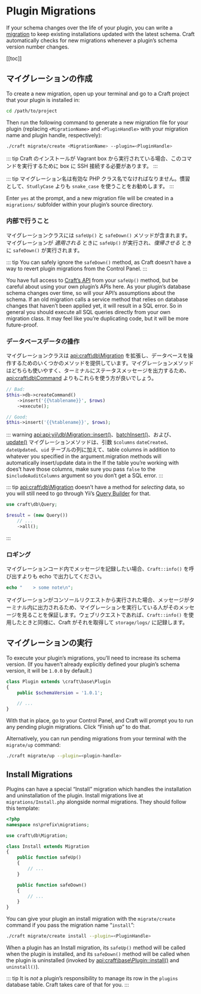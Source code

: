 # Plugin Migrations

If your schema changes over the life of your plugin, you can write a [migration](https://www.yiiframework.com/doc/guide/2.0/en/db-migrations) to keep existing installations updated with the latest schema. Craft automatically checks for new migrations whenever a plugin’s schema version number changes.

[[toc]]

## マイグレーションの作成

To create a new migration, open up your terminal and go to a Craft project that your plugin is installed in:

```bash
cd /path/to/project
```

Then run the following command to generate a new migration file for your plugin (replacing `<MigrationName>` and `<PluginHandle>` with your migration name and plugin handle, respectively):

```bash
./craft migrate/create <MigrationName> --plugin=<PluginHandle>
```

::: tip
Craft のインストールが Vagrant box から実行されている場合、このコマンドを実行するために box に SSH 接続する必要があります。
:::

::: tip
マイグレーション名は有効な PHP クラス名でなければなりません。慣習として、`StudlyCase` よりも `snake_case` を使うことをお勧めします。
:::

Enter `yes` at the prompt, and a new migration file will be created in a `migrations/` subfolder within your plugin’s source directory.

### 内部で行うこと

マイグレーションクラスには `safeUp()` と `safeDown()` メソッドが含まれます。マイグレーションが _適用される_ ときに `safeUp()` が実行され、_復帰させる_ ときに `safeDown()` が実行されます。

::: tip
You can safely ignore the `safeDown()` method, as Craft doesn’t have a way to revert plugin migrations from the Control Panel.
:::

You have full access to [Craft’s API](https://docs.craftcms.com/api/v3/) from your `safeUp()` method, but be careful about using your own plugin’s APIs here. As your plugin’s database schema changes over time, so will your API’s assumptions about the schema. If an old migration calls a service method that relies on database changes that haven’t been applied yet, it will result in a SQL error. So in general you should execute all SQL queries directly from your own migration class. It may feel like you’re duplicating code, but it will be more future-proof.

### データベースデータの操作

マイグレーションクラスは <api:craft\db\Migration> を拡張し、データベースを操作するためのいくつかのメソッドを提供しています。マイグレーションメソッドはどちらも使いやすく、ターミナルにステータスメッセージを出力するため、<api:craft\db\Command> よりもこれらを使う方が良いでしょう。

```php
// Bad:
$this->db->createCommand()
    ->insert('{{%tablename}}', $rows)
    ->execute();

// Good:
$this->insert('{{%tablename}}', $rows);
```

::: warning
<api:api:yii\db\Migration::insert()>、[batchInsert()](api:craft\db\Migration::batchInsert())、および、[update()](api:yii\db\Migration::update()) マイグレーションメソッドは、引数 `$columns`  `dateCreated`、 `dateUpdated`、`uid` テーブルの列に加えて、table columns in addition to whatever you specified in the  argument.migration methods will automatically insert/update data in the If the table you’re working with does’t have those columns, make sure you pass `false` to the `$includeAuditColumns` argument so you don’t get a SQL error.
:::

::: tip
<api:craft\db\Migration> doesn’t have a method for _selecting_ data, so you will still need to go through Yii’s [Query Builder](https://www.yiiframework.com/doc/guide/2.0/en/db-query-builder) for that.

```php
use craft\db\Query;

$result = (new Query())
    // ...
    ->all();
```

:::

### ロギング

マイグレーションコード内でメッセージを記録したい場合、`Craft::info()` を呼び出すよりも echo で出力してください。

```php
echo "    > some note\n";
```

マイグレーションがコンソールリクエストから実行された場合、メッセージがターミナル内に出力されるため、マイグレーションを実行している人がそのメッセージを見ることを保証します。ウェブリクエストであれば、`Craft::info()` を使用したときと同様に、Craft がそれを取得して `storage/logs/` に記録します。

## マイグレーションの実行

To execute your plugin’s migrations, you’ll need to increase its schema version. (If you haven’t already explicitly defined your plugin’s schema version, it will be `1.0.0` by default.)

```php
class Plugin extends \craft\base\Plugin
{
    public $schemaVersion = '1.0.1';

    // ...
}
```

With that in place, go to your Control Panel, and Craft will prompt you to run any pending plugin migrations. Click “Finish up” to do that.

Alternatively, you can run pending migrations from your terminal with the `migrate/up` command:

```bash
./craft migrate/up --plugin=<plugin-handle>
```

## Install Migrations

Plugins can have a special “Install” migration which handles the installation and uninstallation of the plugin. Install migrations live at `migrations/Install.php` alongside normal migrations. They should follow this template:

```php
<?php
namespace ns\prefix\migrations;

use craft\db\Migration;

class Install extends Migration
{
    public function safeUp()
    {
        // ...
    }

    public function safeDown()
    {
        // ...
    }
}
```

You can give your plugin an install migration with the `migrate/create` command if you pass the migration name “`install`”:

```bash
./craft migrate/create install --plugin=<PluginHandle>
```

When a plugin has an Install migration, its `safeUp()` method will be called when the plugin is installed, and its `safeDown()` method will be called when the plugin is uninstalled (invoked by <api:craft\base\Plugin::install()> and `uninstall()`).

::: tip
It is *not* a plugin’s responsibility to manage its row in the `plugins` database table. Craft takes care of that for you.
:::


